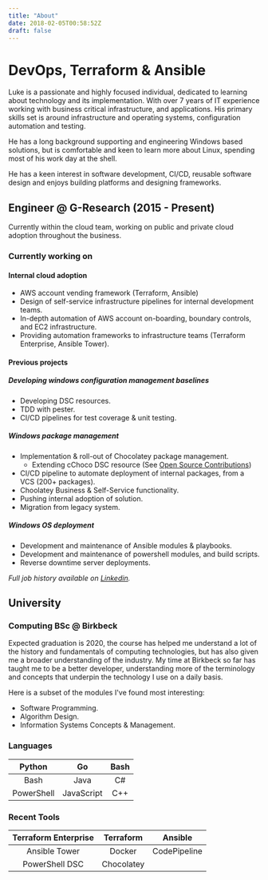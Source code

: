 ```yaml
---
title: "About"
date: 2018-02-05T00:58:52Z
draft: false
---
```



# DevOps, Terraform & Ansible

Luke is a passionate and highly focused individual, dedicated to learning about technology and its implementation. With over 7 years of IT experience working with business critical infrastructure, and applications. His primary skills set is around infrastructure and operating systems, configuration automation and testing.

He has a long background supporting and engineering Windows based solutions, but is comfortable and keen to learn more about Linux, spending most of his work day at the shell.

He has a keen interest in software development, CI/CD, reusable software design and enjoys building platforms and designing frameworks.

## Engineer @ G-Research (2015 - Present)

Currently within the cloud team, working on public and private cloud adoption throughout the business. 

### Currently working on

#### Internal cloud adoption

- AWS account vending framework (Terraform, Ansible)
- Design of self-service infrastructure pipelines for internal development teams.
- In-depth automation of AWS account on-boarding, boundary controls, and EC2 infrastructure.
- Providing automation frameworks to infrastructure teams (Terraform Enterprise, Ansible Tower).

#### Previous projects

##### Developing windows configuration management baselines

- Developing DSC resources.
- TDD with pester.
- CI/CD pipelines for test coverage & unit testing.

##### Windows package management

- Implementation & roll-out of Chocolatey package management.
  - Extending cChoco DSC resource (See [Open Source Contributions](/code))
- CI/CD pipeline to automate deployment of internal packages, from a VCS (200+ packages).
- Choolatey Business & Self-Service functionality.
- Pushing internal adoption of solution.
- Migration from legacy system.

##### Windows OS deployment

- Development and maintenance of Ansible modules & playbooks.
- Development and maintenance of powershell modules, and build scripts. 
- Reverse downtime server deployments.

_Full job history available on [Linkedin](http://linkedin.com/in/lukemgriffith)._


## University

### Computing BSc @ Birkbeck

Expected graduation is 2020, the course has helped me understand a lot of the history and fundamentals of computing technologies, but has also given me a broader understanding of the industry. My time at Birkbeck so far has taught me to be a better developer, understanding more of the terminology and concepts that underpin the technology I use on a daily basis.

Here is a subset of the modules I've found most interesting:

- Software Programming.
- Algorithm Design.
- Information Systems Concepts & Management.

### Languages

|Python|Go|Bash|
|:---:|:---:|:---:|
|Bash|Java|C#|
|PowerShell|JavaScript|C++|

### Recent Tools

|Terraform Enterprise|Terraform|Ansible|
|:---:|:---:|:---:|
|Ansible Tower |Docker |CodePipeline|
|PowerShell DSC|Chocolatey||
